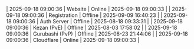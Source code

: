 | 2025-09-18 09:00:36 | Website | Online | 2025-09-18 09:00:33 |
| 2025-09-18 09:00:36 | Registration | Offline | 2025-09-09 16:40:23 |
| 2025-09-18 09:00:36 | Auth Server | Offline | 2025-08-18 09:33:31 |
| 2025-09-18 09:00:36 | Kezan (PvE) | Offline | 2025-08-03 17:58:02 |
| 2025-09-18 09:00:36 | Gurubashi (PvP) | Offline | 2025-08-23 21:44:06 |
| 2025-09-18 09:00:36 | Cloudflare | Online | 2025-09-18 09:00:33 |
